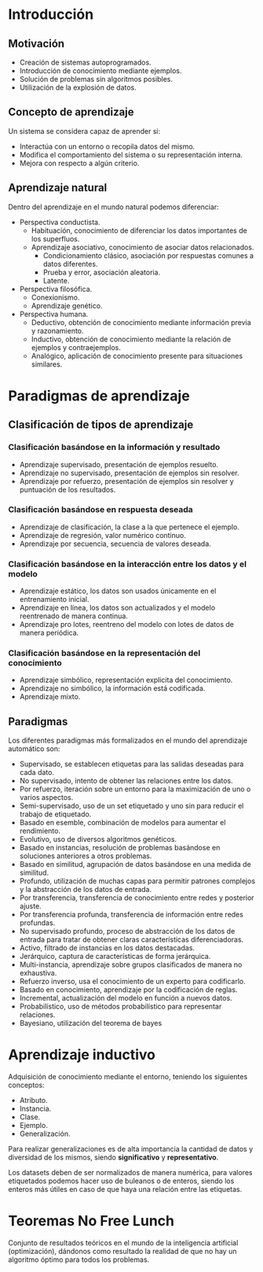 # Introducción
## Motivación
- Creación de sistemas autoprogramados.
- Introducción de conocimiento mediante ejemplos.
- Solución de problemas sin algoritmos posibles.
- Utilización de la explosión de datos.

## Concepto de aprendizaje
Un sistema se considera capaz de aprender si:
- Interactúa con un entorno o recopila datos del mismo.
- Modifica el comportamiento del sistema o su representación interna.
- Mejora con respecto a algún criterio.

## Aprendizaje natural
Dentro del aprendizaje en el mundo natural podemos diferenciar:
- Perspectiva conductista.
	- Habituación, conocimiento de diferenciar los datos importantes de los superfluos.
	- Aprendizaje asociativo, conocimiento de asociar datos relacionados.
		- Condicionamiento clásico, asociación por respuestas comunes a datos diferentes.
		- Prueba y error, asociación aleatoria.
		- Latente.
- Perspectiva filosófica.
	- Conexionismo.
	- Aprendizaje genético.
- Perspectiva humana.
	- Deductivo, obtención de conocimiento mediante información previa y razonamiento.
	- Inductivo, obtención de conocimiento mediante la relación de ejemplos y contraejemplos.
	- Analógico, aplicación de conocimiento presente para situaciones similares.

# Paradigmas de aprendizaje
## Clasificación de tipos de aprendizaje
### Clasificación basándose en la información y resultado
- Aprendizaje supervisado, presentación de ejemplos resuelto.
- Aprendizaje no supervisado, presentación de ejemplos sin resolver.
- Aprendizaje por refuerzo, presentación de ejemplos sin resolver y puntuación de los resultados.

### Clasificación basándose en respuesta deseada
- Aprendizaje de clasificación, la clase a la que pertenece el ejemplo.
- Aprendizaje de regresión, valor numérico continuo.
- Aprendizaje por secuencia, secuencia de valores deseada.

### Clasificación basándose en la interacción entre los datos y el modelo
- Aprendizaje estático, los datos son usados únicamente en el entrenamiento inicial.
- Aprendizaje en línea, los datos son actualizados y el modelo reentrenado de manera continua.
- Aprendizaje pro lotes, reentreno del modelo con lotes de datos de manera periódica.

### Clasificación basándose en la representación del conocimiento
- Aprendizaje simbólico, representación explicita del conocimiento.
- Aprendizaje no simbólico, la información está codificada.
- Aprendizaje mixto.

## Paradigmas
Los diferentes paradigmas más formalizados en el mundo del aprendizaje automático son:
- Supervisado, se establecen etiquetas para las salidas deseadas para cada dato.
- No supervisado, intento de obtener las relaciones entre los datos.
- Por refuerzo, iteración sobre un entorno para la maximización de uno o varios aspectos.
- Semi-supervisado, uso de un set etiquetado y uno sin para reducir el trabajo de etiquetado.
- Basado en esemble, combinación de modelos para aumentar el rendimiento.
- Evolutivo, uso de diversos algoritmos genéticos.
- Basado en instancias, resolución de problemas basándose en soluciones anteriores a otros problemas.
- Basado en similitud, agrupación de datos basándose en una medida de similitud.
- Profundo, utilización de muchas capas para permitir patrones complejos y la abstracción de los datos de entrada.
- Por transferencia, transferencia de conocimiento entre redes y posterior ajuste.
- Por transferencia profunda, transferencia de información entre redes profundas.
- No supervisado profundo, proceso de abstracción de los datos de entrada para tratar de obtener claras características diferenciadoras.
- Activo, filtrado de instancias en los datos destacadas.
- Jerárquico, captura de características de forma jerárquica.
- Multi-instancia, aprendizaje sobre grupos clasificados de manera no exhaustiva.
- Refuerzo inverso, usa el conocimiento de un experto para codificarlo.
- Basado en conocimiento, aprendizaje por la codificación de reglas.
- Incremental, actualización del modelo en función a nuevos datos.
- Probabilístico, uso de métodos probabilístico para representar relaciones.
- Bayesiano, utilización del teorema de bayes

# Aprendizaje inductivo
Adquisición de conocimiento mediante el entorno, teniendo los siguientes conceptos:
- Atributo.
- Instancia.
- Clase.
- Ejemplo.
- Generalización.

Para realizar generalizaciones es de alta importancia la cantidad de datos y diversidad de los mismos, siendo **significativo** y **representativo**.

Los datasets deben de ser normalizados de manera numérica, para valores etiquetados podemos hacer uso de buleanos o de enteros, siendo los enteros más útiles en caso de que haya una relación entre las etiquetas.
# Teoremas No Free Lunch
Conjunto de resultados teóricos en el mundo de la inteligencia artificial (optimización), dándonos como resultado la realidad de que no hay un algoritmo óptimo para todos los problemas.